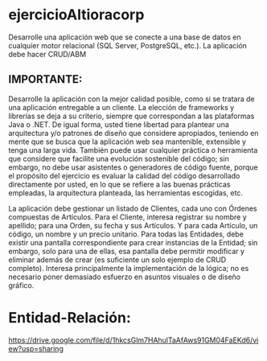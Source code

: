 # ejercicioAltioracorp
Desarrolle una aplicación web que se conecte a una base de datos en cualquier motor relacional (SQL Server, PostgreSQL, etc.). La aplicación debe hacer CRUD/ABM

## IMPORTANTE: 
Desarrolle la aplicación con la mejor calidad posible, como si se tratara de
una aplicación entregable a un cliente. La elección de frameworks y librerías se deja a su
criterio, siempre que correspondan a las plataformas Java o .NET. De igual forma, usted
tiene libertad para plantear una arquitectura y/o patrones de diseño que considere
apropiados, teniendo en mente que se busca que la aplicación web sea mantenible,
extensible y tenga una larga vida. También puede usar cualquier práctica o herramienta
que considere que facilite una evolución sostenible del código; sin embargo, no debe usar
asistentes o generadores de código fuente, porque el propósito del ejercicio es evaluar la
calidad del código desarrollado directamente por usted, en lo que se refiere a las buenas
prácticas empleadas, la arquitectura planteada, las herramientas escogidas, etc.


La aplicación debe gestionar un listado de Clientes, cada uno con Órdenes compuestas de Artículos. Para el Cliente, interesa registrar su nombre y apellido; para una Orden, su fecha y sus Artículos. Y para cada Artículo, un código, un nombre y un precio unitario. Para todas las Entidades, debe existir una pantalla correspondiente para crear instancias de la Entidad; sin embargo, solo para una de ellas, esa pantalla debe permitir modificar y eliminar además de crear (es suficiente un solo ejemplo de CRUD completo). Interesa principalmente la implementación de la lógica; no es necesario poner demasiado esfuerzo en asuntos visuales o de diseño gráfico.

# Entidad-Relación:
https://drive.google.com/file/d/1hkcsGlm7HAhulTaAfAws91GM04FaEKd6/view?usp=sharing
